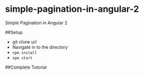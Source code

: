 # simple-pagination-in-angular-2
Simple Pagination in Angular 2

##Setup

- git clone url
- Navigate in to the directory
- `npm install`
- `npm start`

##Complete Tutorial

